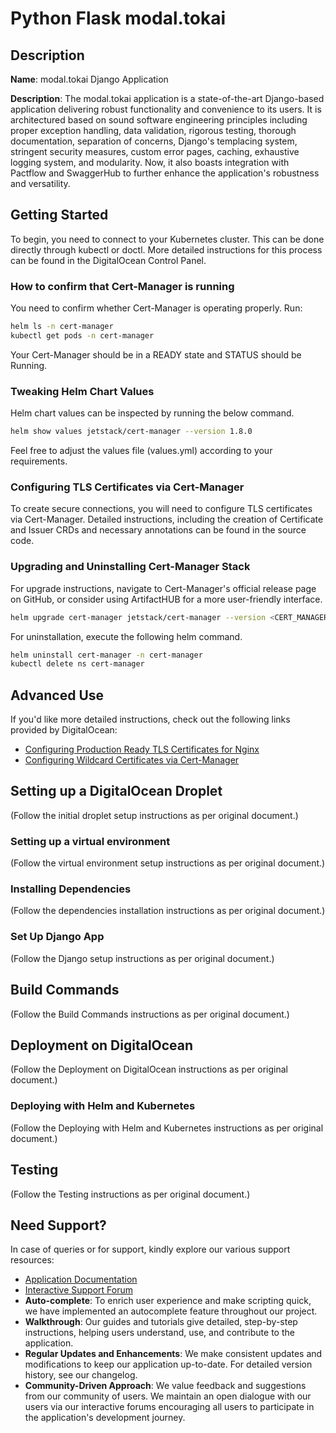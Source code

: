 # Python Flask modal.tokai

## Description

**Name**: modal.tokai Django Application

**Description**: The modal.tokai application is a state-of-the-art Django-based application delivering robust functionality and convenience to its users. It is architectured based on sound software engineering principles including proper exception handling, data validation, rigorous testing, thorough documentation, separation of concerns, Django's templacing system, stringent security measures, custom error pages, caching, exhaustive logging system, and modularity. Now, it also boasts integration with Pactflow and SwaggerHub to further enhance the application's robustness and versatility.

## Getting Started

To begin, you need to connect to your Kubernetes cluster. This can be done directly through kubectl or doctl. More detailed instructions for this process can be found in the DigitalOcean Control Panel.

### How to confirm that Cert-Manager is running

You need to confirm whether Cert-Manager is operating properly. Run:


```bash
helm ls -n cert-manager
kubectl get pods -n cert-manager
```

Your Cert-Manager should be in a READY state and STATUS should be Running.

### Tweaking Helm Chart Values

Helm chart values can be inspected by running the below command.

```bash
helm show values jetstack/cert-manager --version 1.8.0
```

Feel free to adjust the values file (values.yml) according to your requirements.

### Configuring TLS Certificates via Cert-Manager

To create secure connections, you will need to configure TLS certificates via Cert-Manager. Detailed instructions, including the creation of Certificate and Issuer CRDs and necessary annotations can be found in the source code.

### Upgrading and Uninstalling Cert-Manager Stack

For upgrade instructions, navigate to Cert-Manager's official release page on GitHub, or consider using ArtifactHUB for a more user-friendly interface.

```bash
helm upgrade cert-manager jetstack/cert-manager --version <CERT_MANAGER_NEW_VERSION> --namespace cert-manager --values <YOUR_HELM_VALUES_FILE>
```

For uninstallation, execute the following helm command.

```bash
helm uninstall cert-manager -n cert-manager
kubectl delete ns cert-manager
```

## Advanced Use 

If you'd like more detailed instructions, check out the following links provided by DigitalOcean: 

- [Configuring Production Ready TLS Certificates for Nginx](#)
- [Configuring Wildcard Certificates via Cert-Manager](#)

## Setting up a DigitalOcean Droplet

(Follow the initial droplet setup instructions as per original document.)

### Setting up a virtual environment

(Follow the virtual environment setup instructions as per original document.)

### Installing Dependencies

(Follow the dependencies installation instructions as per original document.)

### Set Up Django App

(Follow the Django setup instructions as per original document.)

## Build Commands

(Follow the Build Commands instructions as per original document.)

## Deployment on DigitalOcean

(Follow the Deployment on DigitalOcean instructions as per original document.)

### Deploying with Helm and Kubernetes

(Follow the Deploying with Helm and Kubernetes instructions as per original document.)

## Testing

(Follow the Testing instructions as per original document.)

## Need Support?

In case of queries or for support, kindly explore our various support resources:

- [Application Documentation](https://docs.modal.tokai.com)
- [Interactive Support Forum](https://ask.modal.tokai.com)
- **Auto-complete**: To enrich user experience and make scripting quick, we have implemented an autocomplete feature throughout our project.
- **Walkthrough**: Our guides and tutorials give detailed, step-by-step instructions, helping users understand, use, and contribute to the application.
- **Regular Updates and Enhancements**: We make consistent updates and modifications to keep our application up-to-date. For detailed version history, see our changelog.
- **Community-Driven Approach**: We value feedback and suggestions from our community of users. We maintain an open dialogue with our users via our interactive forums encouraging all users to participate in the application's development journey.
